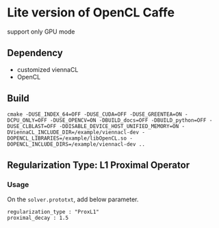 # Lite version of OpenCL Caffe

support only GPU mode

## Dependency
- customized viennaCL
- OpenCL

## Build

```
cmake -DUSE_INDEX_64=OFF -DUSE_CUDA=OFF -DUSE_GREENTEA=ON -DCPU_ONLY=OFF -DUSE_OPENCV=ON -DBUILD_docs=OFF -DBUILD_python=OFF -DUSE_CLBLAST=OFF -DDISABLE_DEVICE_HOST_UNIFIED_MEMORY=ON -DViennaCL_INCLUDE_DIR=/example/viennacl-dev -DOPENCL_LIBRARIES=/example/libOpenCL.so -DOPENCL_INCLUDE_DIRS=/example/viennacl-dev ..
```

## Regularization Type: L1 Proximal Operator

### Usage
On the `solver.prototxt`, add below parameter.
```prototype
regularization_type : "ProxL1"
proximal_decay : 1.5
```



